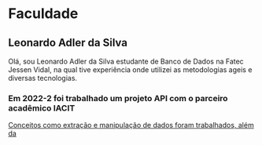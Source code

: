 <h1>Faculdade</h1>

<h2> Leonardo Adler da Silva </h2>

  Olá, sou Leonardo Adler da Silva
estudante de Banco de Dados na Fatec Jessen Vidal, na qual tive experiência 
onde utilizei as metodologias ageis e diversas tecnologias.  

 <h3> Em 2022-2 foi trabalhado um projeto API com o parceiro acadêmico IACIT </h3> 
 
 <a href= "https://github.com/DatatechOffice/Api_Iacit">
  
  Conceitos como extração e manipulação de dados foram trabalhados, além da  
  
  
  <br> 
  <br>
  
